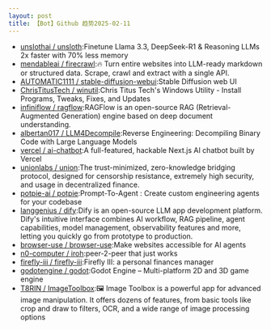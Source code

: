 ```yaml
---
layout: post
title: 【Bot】Github 趋势2025-02-11
---
```


* [unslothai / unsloth](https://github.com/unslothai/unsloth):Finetune Llama 3.3, DeepSeek-R1 & Reasoning LLMs 2x faster with 70% less memory
* [mendableai / firecrawl](https://github.com/mendableai/firecrawl):🔥 Turn entire websites into LLM-ready markdown or structured data. Scrape, crawl and extract with a single API.
* [AUTOMATIC1111 / stable-diffusion-webui](https://github.com/AUTOMATIC1111/stable-diffusion-webui):Stable Diffusion web UI
* [ChrisTitusTech / winutil](https://github.com/ChrisTitusTech/winutil):Chris Titus Tech's Windows Utility - Install Programs, Tweaks, Fixes, and Updates
* [infiniflow / ragflow](https://github.com/infiniflow/ragflow):RAGFlow is an open-source RAG (Retrieval-Augmented Generation) engine based on deep document understanding.
* [albertan017 / LLM4Decompile](https://github.com/albertan017/LLM4Decompile):Reverse Engineering: Decompiling Binary Code with Large Language Models
* [vercel / ai-chatbot](https://github.com/vercel/ai-chatbot):A full-featured, hackable Next.js AI chatbot built by Vercel
* [unionlabs / union](https://github.com/unionlabs/union):The trust-minimized, zero-knowledge bridging protocol, designed for censorship resistance, extremely high security, and usage in decentralized finance.
* [potpie-ai / potpie](https://github.com/potpie-ai/potpie):Prompt-To-Agent : Create custom engineering agents for your codebase
* [langgenius / dify](https://github.com/langgenius/dify):Dify is an open-source LLM app development platform. Dify's intuitive interface combines AI workflow, RAG pipeline, agent capabilities, model management, observability features and more, letting you quickly go from prototype to production.
* [browser-use / browser-use](https://github.com/browser-use/browser-use):Make websites accessible for AI agents
* [n0-computer / iroh](https://github.com/n0-computer/iroh):peer-2-peer that just works
* [firefly-iii / firefly-iii](https://github.com/firefly-iii/firefly-iii):Firefly III: a personal finances manager
* [godotengine / godot](https://github.com/godotengine/godot):Godot Engine – Multi-platform 2D and 3D game engine
* [T8RIN / ImageToolbox](https://github.com/T8RIN/ImageToolbox):🖼️ Image Toolbox is a powerful app for advanced image manipulation. It offers dozens of features, from basic tools like crop and draw to filters, OCR, and a wide range of image processing options
